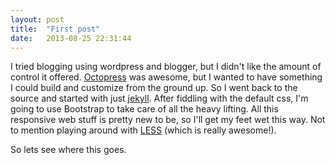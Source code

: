 ```yaml
---
layout: post
title:  "First post"
date:   2013-08-25 22:31:44
---
```

I tried blogging using wordpress and blogger, but I didn't like the amount of control it offered. [Octopress][octopress] was awesome, but I wanted to have something I could build and 
customize from the ground up. So I went back to the source and started with just [jekyll][Jekyll]. After fiddling with the default css, I'm going to use Bootstrap to take care of
all the heavy lifting. All this responsive web stuff is pretty new to be, so I'll get my feet wet this way. Not to mention playing around with [LESS][less] (which is really awesome!).

So lets see where this goes. 

[jekyll]:    http://jekyllrb.com
[octopress]: http://octopress.org/
[less]:     http://lesscss.org/